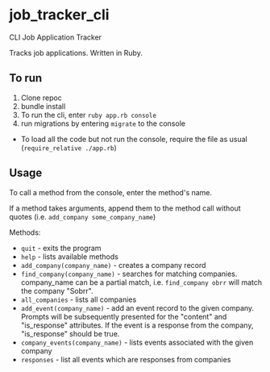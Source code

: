 # job_tracker_cli

CLI Job Application Tracker

Tracks job applications. Written in Ruby.

## To run

1. Clone repoc
2. bundle install
3. To run the cli, enter `ruby app.rb console`
4. run migrations by entering `migrate` to the console

- To load all the code but not run the console, require the file as usual (`require_relative ./app.rb`)

## Usage

To call a method from the console, enter the method's name.

If a method takes arguments, append them to the method call without quotes (i.e. `add_company some_company_name`)

Methods: 

- `quit` - exits the program
- `help` - lists available methods
- `add_company(company_name)` - creates a company record
- `find_company(company_name)` - searches for matching companies. company_name can be a partial match, i.e. `find_company obrr` will match the company "Sobrr".
- `all_companies` - lists all companies
- `add_event(company_name)` - add an event record to the given company. Prompts will be subsequently presented for the "content" and "is_response" attributes. If the event is a response from the company, "is_response" should be true. 
- `company_events(company_name)` - lists events associated with the given company
- `responses` - list all events which are responses from companies
